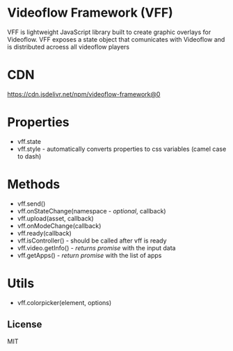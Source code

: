 # Videoflow Framework (VFF)

VFF is lightweight JavaScript library built to create graphic overlays for Videoflow. VFF exposes a state object that comunicates with Videoflow and is distributed acroess all videoflow players

# CDN
https://cdn.jsdelivr.net/npm/videoflow-framework@0

# Properties
* vff.state
* vff.style - automatically converts properties to css variables (camel case to dash)

# Methods
* vff.send()
* vff.onStateChange(namespace - *optional*, callback)
* vff.upload(asset, callback)
* vff.onModeChange(callback)
* vff.ready(callback)
* vff.isController() - should be called after vff is ready
* vff.video.getInfo() - *returns promise* with the input data
* vff.getApps() - *return promise* with the list of apps

# Utils
* vff.colorpicker(element, options)


License
----

MIT

